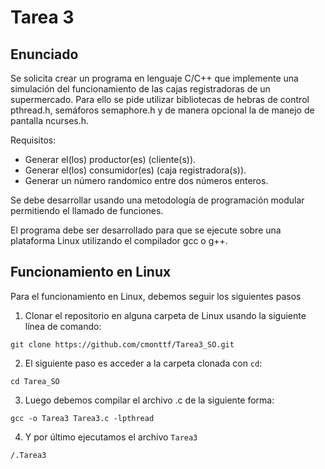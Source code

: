 # Tarea 3

## Enunciado

Se solicita crear un programa en lenguaje C/C++ que implemente una simulación del funcionamiento de las cajas registradoras de un supermercado. Para ello se pide utilizar bibliotecas de hebras de control pthread.h, semáforos semaphore.h y de manera opcional la de manejo de pantalla ncurses.h.

Requisitos:

  - Generar el(los) productor(es) (cliente(s)).
  - Generar el(los) consumidor(es) (caja registradora(s)).
  - Generar un número randomico entre dos números enteros.

Se debe desarrollar usando una metodología de programación modular permitiendo el llamado de funciones.

El programa debe ser desarrollado para que se ejecute sobre una plataforma Linux utilizando
el compilador gcc o g++.

## Funcionamiento en Linux

Para el funcionamiento en Linux, debemos seguir los siguientes pasos

1. Clonar el repositorio en alguna carpeta de Linux usando la siguiente línea de comando:

```git clone https://github.com/cmonttf/Tarea3_SO.git```  

2. El siguiente paso es acceder a la carpeta clonada con ```cd```:

```cd Tarea_SO```

3. Luego debemos compilar el archivo .c de la siguiente forma:

```gcc -o Tarea3 Tarea3.c -lpthread```

4. Y por último ejecutamos el archivo ```Tarea3```

```/.Tarea3```
